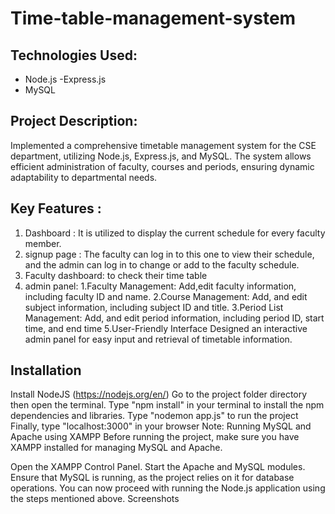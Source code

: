# Time-table-management-system

## Technologies Used:
- Node.js
-Express.js
- MySQL
## Project Description:
Implemented a comprehensive timetable management system for the CSE department, utilizing Node.js, Express.js, and MySQL. The system allows efficient administration of faculty, courses and periods, ensuring dynamic adaptability to departmental needs.

## Key Features :
1. Dashboard :
   It is utilized to display the current schedule for every faculty member.
2. signup page :
    The faculty can log in to this one to view their schedule, and the admin can log in to change or add to the faculty schedule.
3. Faculty dashboard:
    to check their time table
4. admin panel:
     1.Faculty Management:
        Add,edit faculty information, including faculty ID and name.
     2.Course Management:
        Add, and edit subject information, including subject ID and title.
     3.Period List Management:
        Add, and edit period information, including period ID, start time, and end time
5.User-Friendly Interface
    Designed an interactive admin panel for easy input and retrieval of timetable information.

## Installation
Install NodeJS (https://nodejs.org/en/)
Go to the project folder directory then open the terminal.
Type "npm install" in your terminal to install the npm dependencies and libraries.
Type "nodemon app.js" to run the project
Finally, type "localhost:3000" in your browser
Note: Running MySQL and Apache using XAMPP
Before running the project, make sure you have XAMPP installed for managing MySQL and Apache.

Open the XAMPP Control Panel.
Start the Apache and MySQL modules.
Ensure that MySQL is running, as the project relies on it for database operations.
You can now proceed with running the Node.js application using the steps mentioned above.
Screenshots
